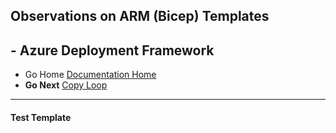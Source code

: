 ## Observations on ARM (Bicep) Templates 

## - Azure Deployment Framework ## 
- Go Home [Documentation Home](./index.md)
- **Go Next** [Copy Loop](./Copy_Loop.md)

* * *

####  Test Template

